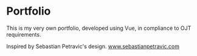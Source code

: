 # Portfolio

This is my very own portfolio, developed using Vue, in compliance to
OJT requirements.

Inspired by Sebastian Petravic's design.
www.sebastianpetravic.com
